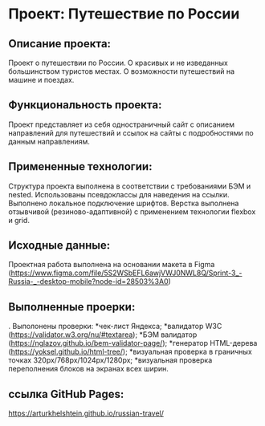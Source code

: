 # Проект: Путешествие по России

## Описание проекта:

Проект о путешествии по России. О красивых и не изведанных большинством туристов местах. О возможности путешествий на машине и поездах.

## Функциональность проекта:

Проект представляет из себя одностраничный сайт с описанием направлений для путешествий и ссылок на сайты с подробностями по данным направлениям.

## Примененные технологии:

Структура проекта выполнена в соответствии с требованиями БЭМ и nested. Использованы псевдоклассы для наведения на ссылки. Выполнено локальное подключение шрифтов. Верстка выполнена отзывчивой (резиново-адаптивной) с применением технологии flexbox и grid.

## Исходные данные:

Проектная работа выполнена на основании макета в Figma (https://www.figma.com/file/5S2WSbEFL6awjVWJ0NWL8Q/Sprint-3_-Russia-_-desktop-mobile?node-id=28503%3A0)

## Выполненные проерки:

. Выполонены проверки: *чек-лист Яндекса; *валидатор W3C (https://validator.w3.org/nu/#textarea); *БЭМ валидатор (https://nglazov.github.io/bem-validator-page/); *генератор HTML-дерева (https://yoksel.github.io/html-tree/); *визуальная проверка в граничных точках 320px/768px/1024px/1280px; *визуальная проверка переполнения блоков на экранах всех ширин.

## ссылка GitHub Pages:

https://arturkhelshtein.github.io/russian-travel/
